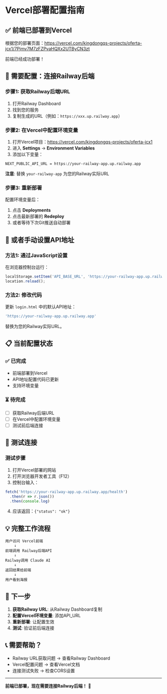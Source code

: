 # Vercel部署配置指南

## ✅ 前端已部署到Vercel

根据您的部署页面：https://vercel.com/kingdongqs-projects/oferta-jcx1/7Pjmv7M7zFZPvaHQXx2UTByCN3zt

前端已经成功部署！

## 🔧 需要配置：连接Railway后端

### 步骤1: 获取Railway后端URL

1. 打开Railway Dashboard
2. 找到您的服务
3. 复制生成的URL（例如：`https://xxx.up.railway.app`）

### 步骤2: 在Vercel中配置环境变量

1. 打开Vercel项目：https://vercel.com/kingdongqs-projects/oferta-jcx1
2. 进入 **Settings** → **Environment Variables**
3. 添加以下变量：

```
NEXT_PUBLIC_API_URL = https://your-railway-app.up.railway.app
```

**注意**: 替换 `your-railway-app` 为您的Railway实际URL

### 步骤3: 重新部署

配置环境变量后：
1. 点击 **Deployments**
2. 点击最新部署的 **Redeploy**
3. 或者等待下次Git推送自动部署

## 🔄 或者手动设置API地址

### 方法1: 通过JavaScript设置

在浏览器控制台运行：
```javascript
localStorage.setItem('API_BASE_URL', 'https://your-railway-app.up.railway.app');
location.reload();
```

### 方法2: 修改代码

更新 `login.html` 中的默认API地址：
```javascript
'https://your-railway-app.up.railway.app'
```

替换为您的Railway实际URL。

## 📋 当前配置状态

### ✅ 已完成
- 前端部署到Vercel
- API地址配置代码已更新
- 支持环境变量

### ⏳ 待完成
- [ ] 获取Railway后端URL
- [ ] 在Vercel中配置环境变量
- [ ] 测试前后端连接

## 🧪 测试连接

### 测试步骤
1. 打开Vercel部署的网站
2. 打开浏览器开发者工具（F12）
3. 控制台输入：
```javascript
fetch('https://your-railway-app.up.railway.app/health')
  .then(r => r.json())
  .then(console.log)
```
4. 应该返回：`{"status": "ok"}`

## 💡 完整工作流程

```
用户访问 Vercel前端
    ↓
前端调用 Railway后端API
    ↓
Railway调用 Claude AI
    ↓
返回结果给前端
    ↓
用户看到海报
```

## 🎯 下一步

1. **获取Railway URL**: 从Railway Dashboard复制
2. **配置Vercel环境变量**: 添加API_URL
3. **重新部署**: 让配置生效
4. **测试**: 验证前后端连接

## 📞 需要帮助？

- Railway URL获取问题 → 查看Railway Dashboard
- Vercel配置问题 → 查看Vercel文档
- 连接测试失败 → 检查CORS设置

---

**前端已部署，现在需要连接Railway后端！** 🚀

